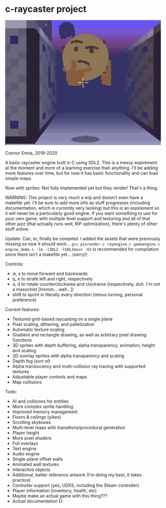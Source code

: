 # c-raycaster project

![Now with sprites!](image.png)

Connor Ennis, 2019-2020

A basic raycaster engine built in C using SDL2. This is a messy expirement at the moment and more of a learning exercise than anything. I'll be adding more features over time, but for now it has basic functionality and can load simple maps.

Now with sprites: Not fully implemented yet but they render! That's a thing.

WARNING: This project is very much a wip and doesn't even have a makefile yet. I'll be sure to add more info as stuff progresses (including documentation, which is currently very lacking) but this is an expirement so it will never be a particularly good engine. If you want something to use for your own game, with multiple level support and texturing and all of that other jazz (that actually runs well, RIP optimization), there's plenty of other stuff online.

Update: Can, er, finally be compiled. I added the assets that were previously missing so now it should work...
`gcc pixrender.c rayengine.c gameengine.c engine_demo.c -lm -lSDL2 -lSDL2main -O3`
Is recommended for compilation since there isn't a makefile yet... (sorry!)

Controls:
- w, s to move forward and backwards
- q, e to strafe left and right, respectively
- a, d to rotate counterclockwise and clockwise (respectively, duh. I'm not a masochist \[hmmm... well...\])
- shift to sprint in literally every direction (minus turning, personal preference)

Current features:
- Textured grid-based raycasting on a single plane
- Pixel scaling, dithering, and palletization
- Automatic texture scaling
- Gradient and rectangle drawing, as well as arbitrary pixel drawing functions
- 3D sprites with depth buffering, alpha transparency, animation, height and scaling
- 2D overlay sprites with alpha transparency and scaling
- Depth fog (sort of)
- Alpha translucency and multi-collision ray tracing with supported textures
- Adjustable player controls and maps
- Map collisions

Todo:
- AI and collisions for entities
- More complex sprite handling
- Improved memory management
- Floors & ceilings (yikes)
- Scrolling skyboxes
- Multi-level maps with transitions/procedural generation
- Player height
- More pixel shaders
- Full overlays
- Text engine
- Audio engine
- Single-plane offset walls
- Animated wall textures
- Interactive objects
- Additional, better reference artwork (I'm doing my best, it takes practice)
- Controller support (yes, UDXS, including the Steam controller)
- Player information (inventory, health, etc)
- Maybe make an actual game with this thing???
- *Actual documentation* D:
